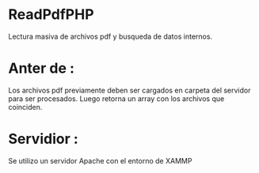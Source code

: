 # ReadPdfPHP
Lectura masiva de archivos pdf y busqueda de datos internos.
# Anter de :
Los archivos pdf previamente deben ser cargados en carpeta del servidor para ser procesados.
Luego retorna un array con los archivos que coinciden.
# Servidior :
Se utilizo un servidor Apache con el entorno de XAMMP
